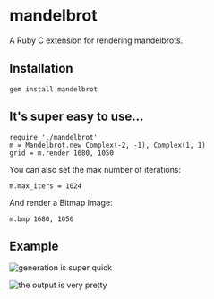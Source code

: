 # mandelbrot

A Ruby C extension for rendering mandelbrots.

## Installation

    gem install mandelbrot

## It's super easy to use...

    require './mandelbrot'
    m = Mandelbrot.new Complex(-2, -1), Complex(1, 1)
    grid = m.render 1680, 1050
    
You can also set the max number of iterations:

    m.max_iters = 1024
    
And render a Bitmap Image:

    m.bmp 1680, 1050

## Example

![generation is super quick](http://i.imgur.com/7S4Bj.png)

![the output is very pretty](http://i.imgur.com/tx6Ky.png)